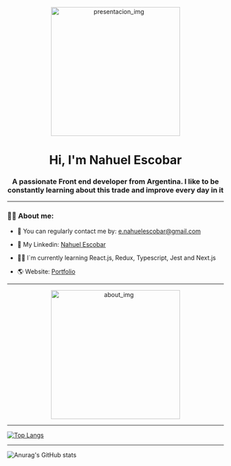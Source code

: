 <div id="header" align="center">
  <img
    src="https://media.giphy.com/media/qgQUggAC3Pfv687qPC/giphy.gif"
    alt="presentacion_img"
    width="300"
  />
  <h1 align="center">Hi, I'm Nahuel Escobar</h1>
  <h3>A passionate Front end developer from Argentina. I like to be constantly learning about this trade and improve every day in it</h3>
</div>

---

### 👨‍💻 About me:

- 🔹 You can regularly contact me by: e.nahuelescobar@gmail.com

- 🔹 My Linkedin: [Nahuel Escobar](https://www.linkedin.com/in/esteban-nahuel-escobar-704098253/)

- 🤸‍♂️ I`m currently learning React.js, Redux, Typescript, Jest and Next.js

- 🌎 Website: [Portfolio](https://nahuel-escobar.github.io/Porfolio-Nahuel-Escobar/index.html)


---
<div id="header" align="center">
  <img
    src="https://media.giphy.com/media/3o85xLbmtO1CTYvwDC/giphy.gif"
    alt="about_img"
    width="300"
  />
</div>

--- 

[![Top
Langs](https://github-readme-stats.vercel.app/api/top-langs/?username=Nahuel-Escobar&layout=compact)](https://github.com/anuraghazra/github-readme-stats)

---

![Anurag's GitHub
stats](https://github-readme-stats.vercel.app/api?username=Nahuel-Escobar&show_icons=true&theme=synthwave)





